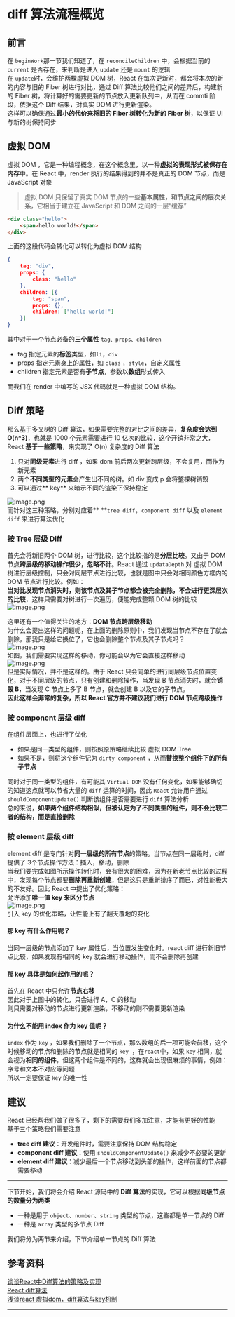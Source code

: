 # diff 算法流程概览
## 前言

在 `beginWork`那一节我们知道了，在 `reconcileChildren` 中，会根据当前的 `current` 是否存在，来判断是进入 `update` 还是 `mount` 的逻辑<br />在 `update`时，会维护两棵虚拟 DOM 树，React 在每次更新时，都会将本次的新的内容与旧的 Fiber 树进行对比，通过 Diff 算法比较他们之间的差异后，构建新的 Fiber 树，将计算好的需要更新的节点放入更新队列中，从而在 commti 阶段，依据这个 Diff 结果，对真实 DOM 进行更新渲染。<br />这样可以确保通过**最小的代价来将旧的 Fiber 树转化为新的 Fiber 树**，以保证 UI 与新的树保持同步

## 虚拟 DOM

虚拟 DOM ，它是一种编程概念，在这个概念里，以一种**虚拟的表现形式被保存在内存**中。在 React 中，render 执行的结果得到的并不是真正的 DOM 节点，而是 JavaScript 对象

> 虚拟 DOM 只保留了真实 DOM 节点的一些**基本属性，和节点之间的层次关系**，它相当于建立在 JavaScript 和 DOM 之间的一层“缓存”

```html
<div class="hello">
    <span>hello world!</span>
</div>
```

上面的这段代码会转化可以转化为虚拟 DOM 结构

```json
{
    tag: "div",
    props: {
        class: "hello"
    },
    children: [{
        tag: "span",
        props: {},
        children: ["hello world!"]
    }]
}
```

其中对于一个节点必备的**三个属性** `tag、props、children`

- tag 指定元素的**标签**类型，如`li`，`div`
- props 指定元素身上的属性，如 `class` ，`style`，自定义属性
- children 指定元素是否有**子节点**，参数以**数组**形式传入

而我们在 render 中编写的 JSX 代码就是一种虚拟 DOM 结构。

## Diff 策略

那么基于多叉树的 Diff 算法，如果需要完整的对比之间的差异，**复杂度会达到 O(n^3)**，也就是 1000 个元素需要进行 10 亿次的比较，这个开销非常之大，React **基于一些策略**，来实现了 O(n) 复杂度的 Diff 算法

1. 只对**同级元素**进行 diff ，如果 dom 前后两次更新跨层级，不会复用，而作为新元素 
2. 两个**不同类型的元素**会产生出不同的树。如 div 变成 p 会将整棵树销毁 
3. 可以通过** key** 来暗示不同的渲染下保持稳定 

![image.png](/img/diff/pre/1.png)<br />而针对这三种策略，分别对应着** **`tree diff`，`component diff` 以及 `element diff` 来进行算法优化

### 按 Tree 层级 Diff

首先会将新旧两个 DOM 树，进行比较，这个比较指的是**分层比较**。又由于 DOM 节点**跨层级的移动操作很少，忽略不计**。React 通过 `updataDepth` 对 虚拟 DOM 树进行层级控制，只会对同层节点进行比较，也就是图中只会对相同颜色方框内的 DOM 节点进行比较。例如：<br />**当对比发现节点消失时，则该节点及其子节点都会被完全删除，不会进行更深层次的比较**，这样只需要对树进行一次遍历，便能完成整颗 DOM 树的比较<br />![image.png](/img/diff/pre/2.png)

这里还有一个值得关注的地方：**DOM 节点跨层级移动**<br />为什么会提出这样的问题呢，在上面的删除原则中，我们发现当节点不存在了就会删除，那我只是给它换位了，它也会删除整个节点及其子节点吗？<br />![image.png](/img/diff/pre/3.png)<br />如图，我们需要实现这样的移动，你可能会以为它会直接这样移动<br />![image.png](/img/diff/pre/4.png)<br />但是实际情况，并不是这样的。由于 React 只会简单的进行同层级节点位置变化，对于不同层级的节点，只有创建和删除操作，当发现 B 节点消失时，就会**销毁 B**，当发现 C 节点上多了 B 节点，就会创建 B 以及它的子节点。<br />**因此这样会非常的复杂，所以 React 官方并不建议我们进行 DOM 节点跨级操作**

### 按 component 层级 diff

在组件层面上，也进行了优化

- 如果是同一类型的组件，则按照原策略继续比较 虚拟 DOM Tree
- 如果不是，则将这个组件记为 `dirty component` ，从而**替换整个组件下的所有子节点**

同时对于同一类型的组件，有可能其 `Virtual DOM` 没有任何变化，如果能够确切的知道这点就可以节省大量的 `diff` 运算的时间，因此 `React` 允许用户通过 `shouldComponentUpdate()` 判断该组件是否需要进行 `diff` 算法分析<br />总的来说，**如果两个组件结构相似，但被认定为了不同类型的组件，则不会比较二者的结构，而是直接删除**

### 按 element 层级 diff

element diff 是专门针对**同一层级的所有节点**的策略。当节点在同一层级时，diff 提供了 3个节点操作方法：插入，移动，删除<br />当我们要完成如图所示操作转化时，会有很大的困难，因为在新老节点比较的过程中，发现每个节点都要**删除再重新创建**，但是这只是重新排序了而已，对性能极大的不友好。因此 React 中提出了优化策略：<br />允许添加**唯一值 key 来区分节点**<br />![image.png](/img/diff/pre/5.png)<br />引入 key 的优化策略，让性能上有了翻天覆地的变化

#### 那 key 有什么作用呢？

当同一层级的节点添加了 key 属性后，当位置发生变化时。react diff 进行新旧节点比较，如果发现有相同的 key 就会进行移动操作，而不会删除再创建

#### 那 key 具体是如何起作用的呢？

首先在 React 中只允许**节点右移**<br />因此对于上图中的转化，只会进行 A，C 的移动<br />则只需要对移动的节点进行更新渲染，不移动的则不需要更新渲染

#### 为什么不能用 index 作为 key 值呢？

`index` 作为 `key` ，如果我们删除了一个节点，那么数组的后一项可能会前移，这个时候移动的节点和删除的节点就是相同的 `key`  ，在`react`中，如果 `key` 相同，就会视为**相同的组件**，但这两个组件是不同的，这样就会出现很麻烦的事情，例如：序号和文本不对应等问题<br />所以一定要保证 `key` 的唯一性

## 建议

React 已经帮我们做了很多了，剩下的需要我们多加注意，才能有更好的性能<br />基于三个策略我们需要注意

- **tree diff 建议**：开发组件时，需要注意保持 DOM 结构稳定
- **component diff 建议**：使用 `shouldComponentUpdate()` 来减少不必要的更新
- **element diff 建议**：减少最后一个节点移动到头部的操作，这样前面的节点都需要移动

---

下节开始，我们将会介绍 React 源码中的 **Diff 算法**的实现，它可以根据**同级节点的数量分为两类**

- 一种是用于 `object`、`number`、`string` 类型的节点，这些都是单一节点的 Diff
- 一种是 `array` 类型的多节点 Diff

我们将分为两节来介绍，下节介绍单一节点的 Diff 算法

## 参考资料

[谈谈React中Diff算法的策略及实现](https://segmentfault.com/a/1190000016539430)<br />[React diff算法](https://segmentfault.com/a/1190000011492275)<br />[浅谈react 虚拟dom，diff算法与key机制](https://juejin.cn/post/6967626390380216334#heading-1)

---
